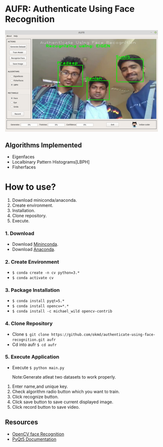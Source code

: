 # AUFR: Authenticate Using Face Recognition

  ![Gui Application View](icon/aufr.png?raw=true "PyQt GUI")

## Algorithms Implemented
  - Eigenfaces
  - Localbinary Pattern Histograms[LBPH]
  - Fisherfaces

# How to use?
 1. Download miniconda/anaconda.
 2. Create environment.
 3. Installation.	
 4. Clone repository.	
 5. Execute.

### 1. Download
 - Download [Mininconda](https://conda.io/miniconda.html).
 - Download [Anaconda](https://www.anaconda.com/).

### 2. Create Environment
 - ```$ conda create -n cv python=3.*```
 - ```$ conda activate cv```

### 3. Package Installation
 - ```$ conda install pyqt=5.*```
 - ```$ conda install opencv=*.*```
 - ```$ conda install -c michael_wild opencv-contrib```

### 4. Clone Repository
 - Clone ```$ git clone https://github.com/okmd/authenticate-using-face-recognition.git aufr```
 - Cd into aufr ```$ cd aufr```

### 5. Execute Application
 - Execute  ```$ python main.py```

	Note:Generate atleat two datasets to work properly.
  
  1. Enter name,and unique key.
  2. Check algorithm radio button which you want to train.
  3. Click recognize button.
  4. Click save button to save current displayed image.
  5. Click record button to save video.

## Resources
  - [OpenCV face Recognition](https://docs.opencv.org/2.4/modules/contrib/doc/facerec/facerec_tutorial.html)
  - [PyQt5 Documentation](http://pyqt.sourceforge.net/Docs/PyQt5/)
